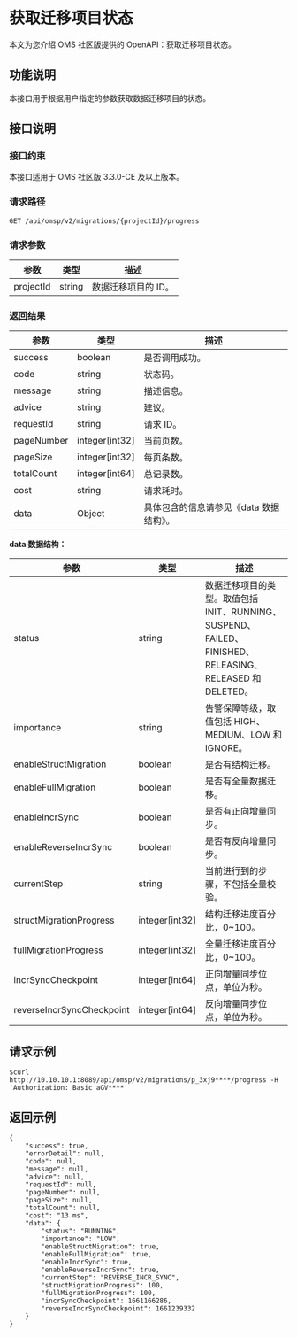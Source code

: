 # 获取迁移项目状态

本文为您介绍 OMS 社区版提供的 OpenAPI：获取迁移项目状态。

## 功能说明

本接口用于根据用户指定的参数获取数据迁移项目的状态。

## 接口说明

### 接口约束

本接口适用于 OMS 社区版 3.3.0-CE 及以上版本。

### 请求路径

`GET /api/omsp/v2/migrations/{projectId}/progress`

### 请求参数

|    参数     |   类型   |     描述      |
|-----------|--------|-------------|
| projectId | string | 数据迁移项目的 ID。 |

### 返回结果

|     参数     |        类型        |           描述           |
|------------|------------------|------------------------|
| success    | boolean          | 是否调用成功。                |
| code       | string           | 状态码。                   |
| message    | string           | 描述信息。                  |
| advice     | string           | 建议。                    |
| requestId  | string           | 请求 ID。                 |
| pageNumber | integer\[int32\] | 当前页数。                  |
| pageSize   | integer\[int32\] | 每页条数。                  |
| totalCount | integer\[int64\] | 总记录数。                  |
| cost       | string           | 请求耗时。                  |
| data       | Object           | 具体包含的信息请参见《data 数据结构》。 |

**data 数据结构：**

|            参数             |        类型        |                                        描述                                         |
|---------------------------|------------------|-----------------------------------------------------------------------------------|
| status                    | string           | 数据迁移项目的类型。取值包括 INIT、RUNNING、SUSPEND、FAILED、FINISHED、RELEASING、RELEASED 和 DELETED。 |
| importance                | string           | 告警保障等级，取值包括 HIGH、MEDIUM、LOW 和 IGNORE。                                             |
| enableStructMigration     | boolean          | 是否有结构迁移。                                                                          |
| enableFullMigration       | boolean          | 是否有全量数据迁移。                                                                        |
| enableIncrSync            | boolean          | 是否有正向增量同步。                                                                        |
| enableReverseIncrSync     | boolean          | 是否有反向增量同步。                                                                        |
| currentStep               | string           | 当前进行到的步骤，不包括全量校验。                                                                 |
| structMigrationProgress   | integer\[int32\] | 结构迁移进度百分比，0\~100。                                                                 |
| fullMigrationProgress     | integer\[int32\] | 全量迁移进度百分比，0\~100。                                                                 |
| incrSyncCheckpoint        | integer\[int64\] | 正向增量同步位点，单位为秒。                                                                    |
| reverseIncrSyncCheckpoint | integer\[int64\] | 反向增量同步位点，单位为秒。                                                                    |

## 请求示例

```shell
$curl http://10.10.10.1:8089/api/omsp/v2/migrations/p_3xj9****/progress -H 'Authorization: Basic aGV****'
```

## 返回示例

```shell
{
    "success": true,
    "errorDetail": null,
    "code": null,
    "message": null,
    "advice": null,
    "requestId": null,
    "pageNumber": null,
    "pageSize": null,
    "totalCount": null,
    "cost": "13 ms",
    "data": {
        "status": "RUNNING",
        "importance": "LOW",
        "enableStructMigration": true,
        "enableFullMigration": true,
        "enableIncrSync": true,
        "enableReverseIncrSync": true,
        "currentStep": "REVERSE_INCR_SYNC",
        "structMigrationProgress": 100,
        "fullMigrationProgress": 100,
        "incrSyncCheckpoint": 1661166286,
        "reverseIncrSyncCheckpoint": 1661239332
    }
}
```
